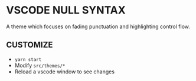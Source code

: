 # VSCODE NULL SYNTAX

A theme which focuses on fading punctuation and highlighting control flow.

## CUSTOMIZE

- `yarn start`
- Modify `src/themes/*`
- Reload a vscode window to see changes
